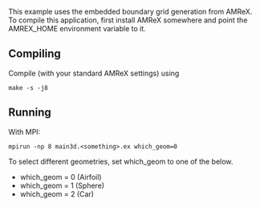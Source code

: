 This example uses the embedded boundary grid generation from AMReX.
To compile this application, first install AMReX somewhere and point the AMREX_HOME environment variable to it.

Compiling
---------

Compile (with your standard AMReX settings) using

    make -s -j8

Running
-------

With MPI:

    mpirun -np 8 main3d.<something>.ex which_geom=0

To select different geometries, set which_geom to one of the below.

* which_geom = 0 (Airfoil)
* which_geom = 1 (Sphere)
* which_geom = 2 (Car)
